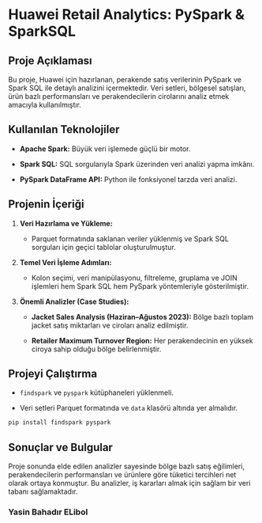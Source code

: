 
# Huawei Retail Analytics: PySpark & SparkSQL

## Proje Açıklaması

Bu proje, Huawei için hazırlanan, perakende satış verilerinin PySpark ve Spark SQL ile detaylı analizini içermektedir. Veri setleri, bölgesel satışları, ürün bazlı performansları ve perakendecilerin cirolarını analiz etmek amacıyla kullanılmıştır.

## Kullanılan Teknolojiler

-   **Apache Spark:** Büyük veri işlemede güçlü bir motor.
    
-   **Spark SQL:** SQL sorgularıyla Spark üzerinden veri analizi yapma imkânı.
    
-   **PySpark DataFrame API:** Python ile fonksiyonel tarzda veri analizi.
    

## Projenin İçeriği

1.  **Veri Hazırlama ve Yükleme:**
    
    -   Parquet formatında saklanan veriler yüklenmiş ve Spark SQL sorguları için geçici tablolar oluşturulmuştur.
        
2.  **Temel Veri İşleme Adımları:**
    
    -   Kolon seçimi, veri manipülasyonu, filtreleme, gruplama ve JOIN işlemleri hem Spark SQL hem PySpark yöntemleriyle gösterilmiştir.
        
3.  **Önemli Analizler (Case Studies):**
    
    -   **Jacket Sales Analysis (Haziran–Ağustos 2023):** Bölge bazlı toplam jacket satış miktarları ve ciroları analiz edilmiştir.
        
    -   **Retailer Maximum Turnover Region:** Her perakendecinin en yüksek ciroya sahip olduğu bölge belirlenmiştir.
        

## Projeyi Çalıştırma

-   `findspark` ve `pyspark` kütüphaneleri yüklenmeli.
    
-   Veri setleri Parquet formatında ve `data` klasörü altında yer almalıdır.
    

```bash
pip install findspark pyspark
```

## Sonuçlar ve Bulgular

Proje sonunda elde edilen analizler sayesinde bölge bazlı satış eğilimleri, perakendecilerin performansları ve ürünlere göre tüketici tercihleri net olarak ortaya konmuştur. Bu analizler, iş kararları almak için sağlam bir veri tabanı sağlamaktadır.

### Yasin Bahadır ELibol
